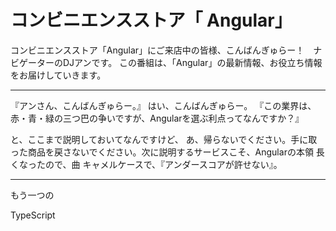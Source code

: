 # コンビニエンスストア「	Angular」

コンビニエンスストア「Angular」にご来店中の皆様、こんばんぎゅらー！　ナビゲーターのDJアンです。
この番組は、「Angular」の最新情報、お役立ち情報をお届けしていきます。

----

『アンさん、こんばんぎゅらー。』
はい、こんばんぎゅらー。
『この業界は、赤・青・緑の三つ巴の争いですが、Angularを選ぶ利点ってなんですか？』



と、ここまで説明しておいてなんですけど、
あ、帰らないでください。手に取った商品を戻さないでください。次に説明するサービスこそ、Angularの本領
長くなったので、曲
キャメルケースで、『アンダースコアが許せない』。

----

もう一つの

TypeScript
<!--stackedit_data:
eyJoaXN0b3J5IjpbLTEwNDEzMDEyNTAsLTkxNzU1MzM5NiwtMT
U5MDQ0MzgzN119
-->